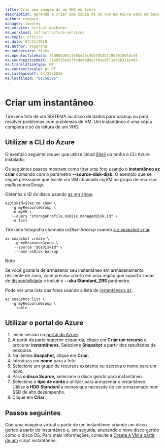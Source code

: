 ```yaml
---
title: Crie uma imagem de um VHD em Azure
description: Aprenda a criar uma cópia de um VHD em Azure como um back up ou para problemas de resolução de problemas.
author: roygara
manager: twooley
ms.service: virtual-machines
ms.workload: infrastructure-services
ms.topic: article
ms.date: 07/11/2018
ms.author: rogarana
ms.subservice: disks
ms.openlocfilehash: f2d905d041198bd35c4657052bf18d981904dc44
ms.sourcegitcommit: 31e9f369e5ff4dd4dda6cf05edf71046b33164d3
ms.translationtype: MT
ms.contentlocale: pt-PT
ms.lasthandoff: 04/22/2020
ms.locfileid: "81758396"
---
```

# <a name="create-a-snapshot"></a>Criar um instantâneo 

Tire uma foto de um SISTEMA ou disco de dados para backup ou para resolver problemas com problemas de VM. Um instantâneo é uma cópia completa e só de leitura de um VHD. 

## <a name="use-azure-cli"></a>Utilizar a CLI do Azure 

O exemplo seguinte requer que utilize cloud [Shell](https://shell.azure.com/bash) ou tenha o CLI Azure instalado.

Os seguintes passos mostram como tirar uma foto usando o **instantâneo az criar** comando com o parâmetro **--source-disk-disk.** O exemplo que se segue pressupõe que existe um VM chamado *myVM* no grupo de recursos *myResourceGroup.*

Obtenha o ID do disco usando [az vm show](/cli/azure/vm#az-vm-show).

```azurecli-interactive
osDiskId=$(az vm show \
   -g myResourceGroup \
   -n myVM \
   --query "storageProfile.osDisk.managedDisk.id" \
   -o tsv)
```

Tire uma fotografia chamada *osDisk-backup* usando [a z snapshot criar](/cli/azure/snapshot#az-snapshot-create).

```azurecli-interactive
az snapshot create \
    -g myResourceGroup \
    --source "$osDiskId" \
    --name osDisk-backup
```

> [!NOTE]
> Se você gostaria de armazenar seu instantâneo em armazenamento resiliente de zona, você precisa criá-lo em uma região que suporta zonas de [disponibilidade](../../availability-zones/az-overview.md) e incluir o **--sku Standard_ZRS** parâmetro.

Pode ver uma lista das fotos usando a lista de [instantâneos az](/cli/azure/snapshot#az-snapshot-list).

```azurecli-interactive
az snapshot list \
   -g myResourceGroup \
   - table
```

## <a name="use-azure-portal"></a>Utilizar o portal do Azure 

1. Inicie sessão no [portal do Azure](https://portal.azure.com).
2. A partir da parte superior esquerda, clique em **Criar um recurso** e procurar **instantâneos**. Selecione **Snapshot** a partir dos resultados da pesquisa.
3. Na lâmina **Snapshot,** clique em **Criar**.
4. Introduza um **nome** para a foto.
5. Selecione um grupo de recursos existente ou escreva o nome para um novo. 
7. Para **o disco Source,** selecione o disco gerido para instantâneo.
8. Selecione o **tipo de conta** a utilizar para armazenar o instantâneo. Utilize **o HDD Standard** a menos que necessite de ser armazenado num SSD de alto desempenho.
9. Clique em **Criar**.


## <a name="next-steps"></a>Passos seguintes

 Crie uma máquina virtual a partir de um instantâneo criando um disco gerido a partir do instantâneo e, em seguida, anexando o novo disco gerido como o disco OS. Para mais informações, consulte a [Create a VM a partir de um](./../scripts/virtual-machines-linux-cli-sample-create-vm-from-snapshot.md?toc=%2fcli%2fmodule%2ftoc.json) script instantâneo.

